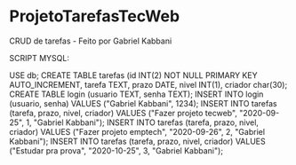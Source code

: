 # ProjetoTarefasTecWeb
CRUD de tarefas - Feito por Gabriel Kabbani

SCRIPT MYSQL:

USE db;
CREATE TABLE tarefas (id INT(2) NOT NULL PRIMARY KEY AUTO_INCREMENT, tarefa TEXT, prazo DATE, nivel INT(1), criador char(30);
CREATE TABLE login (usuario TEXT, senha TEXT);
INSERT INTO login (usuario, senha) VALUES ("Gabriel Kabbani", 1234);
INSERT INTO tarefas (tarefa, prazo, nivel, criador) VALUES ("Fazer projeto tecweb", "2020-09-25", 1, "Gabriel Kabbani");
INSERT INTO tarefas (tarefa, prazo, nivel, criador) VALUES ("Fazer projeto emptech", "2020-09-26", 2, "Gabriel Kabbani");
INSERT INTO tarefas (tarefa, prazo, nivel, criador) VALUES ("Estudar pra prova", "2020-10-25", 3, "Gabriel Kabbani");
